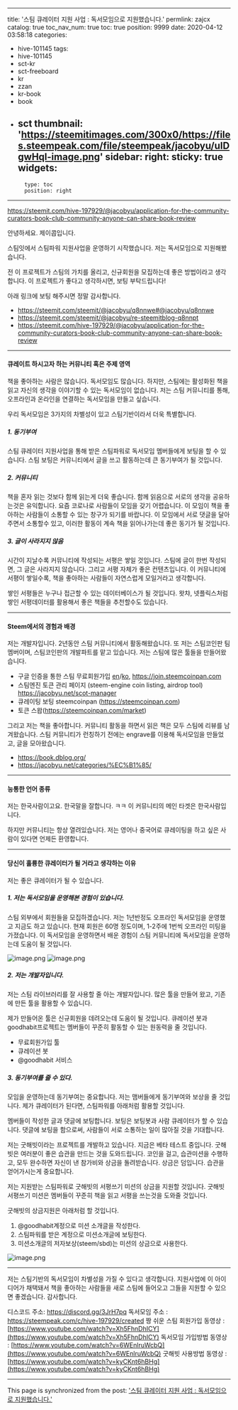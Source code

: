 
---
title: '스팀 큐레이터 지원 사업 : 독서모임으로 지원했습니다.'
permlink: zajcx
catalog: true
toc_nav_num: true
toc: true
position: 9999
date: 2020-04-12 03:58:18
categories:
- hive-101145
tags:
- hive-101145
- sct-kr
- sct-freeboard
- kr
- zzan
- kr-book
- book
- sct
thumbnail: 'https://steemitimages.com/300x0/https://files.steempeak.com/file/steempeak/jacobyu/uIDgwHql-image.png'
sidebar:
    right:
        sticky: true
widgets:
    -
        type: toc
        position: right
---


https://steemit.com/hive-197929/@jacobyu/application-for-the-community-curators-book-club-community-anyone-can-share-book-review

안녕하세요. 
제이콥입니다.

스팀잇에서 스팀파워 지원사업을 운영하기 시작했습니다. 저는 독서모임으로 지원해봤습니다.

전 이 프로젝트가 스팀의 가치를 올리고, 신규회원을 모집하는데 좋은 방법이라고 생각합니다. 이 프로젝트가 좋다고 생각하시면, 보팅 부탁드립니다! 

아래 링크에 보팅 해주시면 정말 감사합니다. 
* https://steemit.com/steemit/@jacobyu/q8nnwe#@jacobyu/q8nnwe
* https://steemit.com/steemit/@jacobyu/re-steemitblog-q8nnpt
* https://steemit.com/hive-197929/@jacobyu/application-for-the-community-curators-book-club-community-anyone-can-share-book-review

---

#### 큐레이트 하시고자 하는 커뮤니티 혹은 주제 영역

책을 좋아하는 사람은 많습니다. 독서모임도 많습니다. 하지만, 스팀에는 활성화된 책을 읽고 자신의 생각을 이야기할 수 있는  독서모임이 없습니다. 저는 스팀 커뮤니티를 통해, 오프라인과 온라인을 연결하는 독서모임을 만들고 싶습니다.

우리 독서모임은 3가지의 차별성이 있고 스팀기반이라서 더욱 특별합니다.

##### 1. 동기부여

스팀 큐레이터 지원사업을 통해 받은 스팀파워로 독서모임 멤버들에게 보팅을 할 수 있습니다. 스팀 보팅은 커뮤니티에서 글을 쓰고 활동하는데 큰 동기부여가 될 것입니다. 


##### 2. 커뮤니티

책을 혼자 읽는 것보다 함께 읽는게 더욱 좋습니다. 함께 읽음으로 서로의 생각을 공유하는것은 유익합니다. 요즘 코로나로 사람들이 모임을 갖기 어렵습니다. 이 모임이 책을 좋아하는 사람들이 소통할 수 있는 창구가 되기를 바랍니다. 이 모임에서 서로 댓글을 달아주면서 소통할수 있고, 이러한 활동이 계속 책을 읽어나가는데 좋은 동기가 될 것입니다.

##### 3. 글이 사라지지 않음

시간이 지날수록 커뮤니티에 작성되는 서평은 쌓일 것입니다. 스팀에 글이 한번 작성되면, 그 글은 사라지지 않습니다.  그리고 서평 자체가 좋은 컨텐츠입니다. 이 커뮤니티에 서평이 쌓일수록, 책을 좋아하는 사람들이 자연스럽게 모일거라고 생각합니다.

쌓인 서평들은 누구나 접근할 수 있는 데이터베이스가 될 것입니다. 왓챠, 넷플릭스처럼 쌓인 서평데이터를 활용해서 좋은 책들을 추천할수도 있습니다.

---

#### Steem에서의 경험과 배경

저는 개발자입니다. 2년동안 스팀 커뮤니티에서 활동해왔습니다. 또 저는 스팀코인판 팀 멤버이며, 스팀코인판의 개발파트를 맡고 있습니다. 저는 스팀에 많은 툴들을 만들어왔습니다.

* 구글 인증을 통한 스팀 무료회원가입 [en](https://steemit.com/sct/@jacobyu/invite-your-friends-with-this-tool)/[ko](https://steemit.com/sct/@jacobyu/4rkkun), 
https://join.steemcoinpan.com
* 스팀엔진 토큰 관리 페이지 (steem-engine coin listing, airdrop tool)
https://jacobyu.net/scot-manager
* 큐레이팅 보팅 steemcoinpan (https://steemcoinpan.com)
* 토큰 스왑(https://steemcoinpan.com/market)

그리고 저는 책을 좋아합니다. 커뮤니티 활동을 하면서 읽은 책은 모두 스팀에 리뷰를 남겨왔습니다. 스팀 커뮤니티가 런칭하기 전에는 engrave를 이용해 독서모임을 만들었고, 글을 모아왔습니다.
* https://book.dblog.org/
* https://jacobyu.net/categories/%EC%B1%85/

---



#### 능통한 언어 종류

저는 한국사람이고요. 한국말을 잘합니다. ㅋㅋ 이 커뮤니티의 메인 타겟은 한국사람입니다. 

하지만 커뮤니티는 항상 열려있습니다. 저는 영어나 중국어로 큐레이팅을 하고 싶은 사람이 있다면 언제든 환영합니다.


---


#### 당신이 훌륭한 큐레이터가 될 거라고 생각하는 이유

저는 좋은 큐레이터가 될 수 있습니다.

##### 1. 저는 독서모임을 운영해본 경험이 있습니다.

스팀 외부에서 회원들을 모집하겠습니다. 저는 1년반정도 오프라인 독서모임을 운영했고 지금도 하고 있습니다. 현재 회원은 60명 정도이며, 1-2주에 1번씩 오프라인 미팅을 가졌습니다. 이 독서모임을 운영하면서 배운 경험이 스팀 커뮤니티에 독서모임을 운영하는데 도움이 될 것입니다.


![image.png](https://steemitimages.com/300x0/https://files.steempeak.com/file/steempeak/jacobyu/uIDgwHql-image.png) ![image.png](https://steemitimages.com/300x0/https://files.steempeak.com/file/steempeak/jacobyu/diiIyZYg-image.png)


##### 2. 저는 개발자입니다.

저는 스팀 라이브러리를 잘 사용할 줄 아는 개발자입니다. 많은 툴을 만들어 왔고, 기존에 만든 툴을 활용할 수 있습니다.

제가 만들어온 툴은 신규회원을 데려오는데 도움이 될 것입니다. 큐레이션 봇과 goodhabit프로젝트는 멤버들이 꾸준히 활동할 수 있는 원동력을 줄 것입니다.

* 무료회원가입 툴
* 큐레이션 봇
* @goodhabit 서비스 

##### 3. 동기부여를 줄 수 있다.

모임을 운영하는데 동기부여는 중요합니다. 저는 맴버들에게 동기부여와 보상을 줄 것입니다. 제가 큐레이터가 된다면, 스팀파워를 아래처럼 활용할 것입니다.

멤버들이 작성한 글과 댓글에 보팅합니다. 보팅은 보팅봇과 사람 큐레이터가 할 수 있습니다. 댓글에 보팅을 함으로써, 사람들이 서로 소통하는 일이 많아질 것을 기대합니다.

저는 굿해빗이라는 프로젝트를 개발하고 있습니다. 지금은 베타 테스트 중입니다. 굿해빗은 여러분이 좋은 습관을 만드는 것을 도와드립니다. 코인을 걸고, 습관미션을 수행하고, 모두 완수하면 자신이 낸 참가비와 상금을 돌려받습니다. 상금은 덤입니다. 습관을 얻어가시는게 중요합니다. 

저는 지원받는 스팀파워로 굿해빗의 서평쓰기 미션의 상금을 지원할 것입니다. 굿해빗 서평쓰기 미션은 멤버들이 꾸준히 책을 읽고 서평을 쓰는것을 도와줄 것입니다.

굿해빗의 상금지원은 아래처럼 할 것입니다.

1. @goodhabit계정으로 미션 소개글을 작성한다.
2. 스팀파워를 받은 계정으로 미션소개글에 보팅한다.
3. 미션소개글의 저자보상(steem/sbd)는 미션의 상금으로 사용한다.

![image.png](https://steemitimages.com/400x0/https://files.steempeak.com/file/steempeak/jacobyu/4a0XdwWh-image.png)

---

저는 스팀기반의 독서모임이 차별성을 가질 수 있다고 생각합니다. 지원사업에 이 아이디어가 채택돼서 책을 좋아하는 사람들을 새로 스팀에 들어오고 그들을 지원할 수 있으면 좋겠습니다. 감사합니다.

디스코드 주소: https://discord.gg/3JrH7pq
독서모임 주소 : https://steempeak.com/c/hive-197929/created
짱 쉬운 스팀 회원가입 동영상 : [https://www.youtube.com/watch?v=Xh5FhnDhICY](https://www.youtube.com/watch?v=Xh5FhnDhICY)
독서모임 가입방법 동영상 : [https://www.youtube.com/watch?v=6WEnlruWcbQ](https://www.youtube.com/watch?v=6WEnlruWcbQ)
굿해빗 사용방법 동영상 : [https://www.youtube.com/watch?v=kyCKnt6hBHg](https://www.youtube.com/watch?v=kyCKnt6hBHg)

- - -

This page is synchronized from the post: ['스팀 큐레이터 지원 사업 : 독서모임으로 지원했습니다.'](https://steemit.com/@jacobyu/zajcx)
